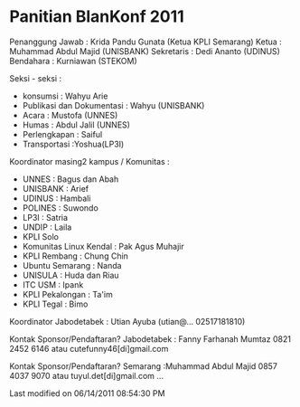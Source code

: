 # Panitian BlanKonf 2011

Penanggung Jawab : Krida Pandu Gunata (Ketua KPLI Semarang)
Ketua : Muhammad Abdul Majid (UNISBANK)
Sekretaris : Dedi Ananto (UDINUS)
Bendahara : Kurniawan (STEKOM)

Seksi - seksi :
  * konsumsi : Wahyu Arie
  * Publikasi dan Dokumentasi : Wahyu (UNISBANK)
  * Acara : Mustofa (UNNES)
  * Humas : Abdul Jalil (UNNES)
  * Perlengkapan : Saiful
  * Transportasi :Yoshua(LP3I)


Koordinator masing2 kampus / Komunitas :
  * UNNES : Bagus dan Abah
  * UNISBANK : Arief
  * UDINUS : Hambali
  * POLINES : Suwondo
  * LP3I : Satria
  * UNDIP : Laila
  * KPLI Solo
  * Komunitas Linux Kendal : Pak Agus Muhajir
  * KPLI Rembang : Chung Chin
  * Ubuntu Semarang : Nanda
  * UNISULA : Huda dan Riau
  * ITC USM : Ipank
  * KPLI Pekalongan : Ta'im
  * KPLI Tegal : Bimo

Koordinator Jabodetabek : Utian Ayuba (utian@… 02517181810)

Kontak Sponsor/Pendaftaran? Jabodetabek : Fanny Farhanah Mumtaz 0821 2452 6146
atau cutefunny46[di]gmail.com

Kontak Sponsor/Pendaftaran? Semarang :Muhammad Abdul Majid 0857 4037 9070 atau
tuyul.det[di]gmail.com
...

Last modified on 06/14/2011 08:54:30 PM

